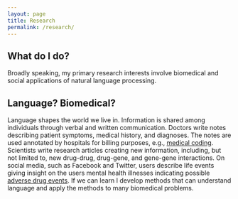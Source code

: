 ```yaml
---
layout: page
title: Research
permalink: /research/
---
```


## What do I do?
Broadly speaking, my primary research interests involve biomedical and social applications of natural language processing.

## Language? Biomedical?
Language shapes the world we live in. Information is shared among individuals through verbal and written communication. Doctors write notes describing patient symptoms, medical history, and diagnoses. The notes are used annotated by hospitals for billing purposes, e.g., <a href="https://anthonyrios.net/blog/2018/02/naacl">medical coding</a>. Scientists write research articles creating new information, including, but not limited to, new drug-drug, drug-gene, and gene-gene interactions. On social media, such as Facebook and Twitter, users describe life events giving insight on the users mental health illnesses indicating possible <a href="https://anthonyrios.net/blog/2017/11/smmh">adverse drug events</a>. If we can learn I develop methods that can understand language and apply the methods to many biomedical problems. 
